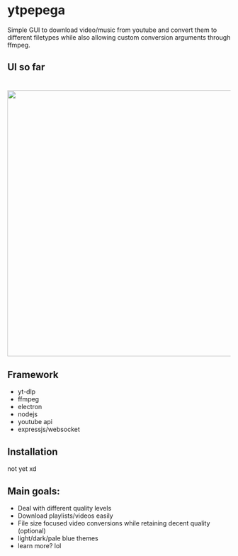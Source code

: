 # <h1>ytpepega</h1>

<p>Simple GUI to download video/music from youtube and convert them to different filetypes while also allowing custom conversion arguments through ffmpeg.</p>

## UI so far
<h1 align="center"><img width="600px" src="https://cdn.discordapp.com/attachments/1041892510269718611/1077489107871223858/image.png"/></h1>

## Framework
  * yt-dlp
  * ffmpeg
  * electron
  * nodejs
  * youtube api
  * expressjs/websocket
  
## Installation 
not yet xd 

## Main goals:
  * Deal with different quality levels
  * Download playlists/videos easily 
  * File size focused video conversions while retaining decent quality (optional)
  * light/dark/pale blue themes
  * learn more? lol
